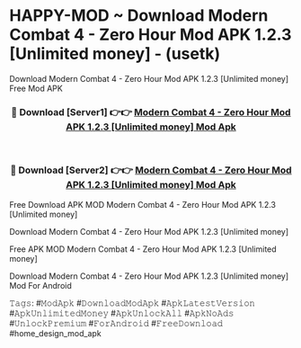 # HAPPY-MOD ~ Download Modern Combat 4 - Zero Hour Mod APK 1.2.3 [Unlimited money] - (usetk)
Download Modern Combat 4 - Zero Hour Mod APK 1.2.3 [Unlimited money] Free Mod APK

<div align="center">
<h3>🔴 Download [Server1] 👉👉 <a href="https://apk-comot.site?title=Modern_Combat_4_-_Zero_Hour_Mod_APK_1.2.3_[Unlimited_money]">Modern Combat 4 - Zero Hour Mod APK 1.2.3 [Unlimited money] Mod Apk</a></h3><br>

<h3>🔴 Download [Server2] 👉👉 <a href="https://apk-comot.site?title=Modern_Combat_4_-_Zero_Hour_Mod_APK_1.2.3_[Unlimited_money]">Modern Combat 4 - Zero Hour Mod APK 1.2.3 [Unlimited money] Mod Apk</a></h3>
</div>


Free Download APK MOD Modern Combat 4 - Zero Hour Mod APK 1.2.3 [Unlimited money]

Download Modern Combat 4 - Zero Hour Mod APK 1.2.3 [Unlimited money] 

Free APK MOD Modern Combat 4 - Zero Hour Mod APK 1.2.3 [Unlimited money] 

Download Modern Combat 4 - Zero Hour Mod APK 1.2.3 [Unlimited money] Mod For Android

𝚃𝚊𝚐𝚜: #𝙼𝚘𝚍𝙰𝚙𝚔 #𝙳𝚘𝚠𝚗𝚕𝚘𝚊𝚍𝙼𝚘𝚍𝙰𝚙𝚔 #𝙰𝚙𝚔𝙻𝚊𝚝𝚎𝚜𝚝𝚅𝚎𝚛𝚜𝚒𝚘𝚗 #𝙰𝚙𝚔𝚄𝚗𝚕𝚒𝚖𝚒𝚝𝚎𝚍𝙼𝚘𝚗𝚎𝚢 #𝙰𝚙𝚔𝚄𝚗𝚕𝚘𝚌𝚔𝙰𝚕𝚕 #𝙰𝚙𝚔𝙽𝚘𝙰𝚍𝚜 #𝚄𝚗𝚕𝚘𝚌𝚔𝙿𝚛𝚎𝚖𝚒𝚞𝚖 #𝙵𝚘𝚛𝙰𝚗𝚍𝚛𝚘𝚒𝚍 #𝙵𝚛𝚎𝚎𝙳𝚘𝚠𝚗𝚕𝚘𝚊𝚍 #home_design_mod_apk
